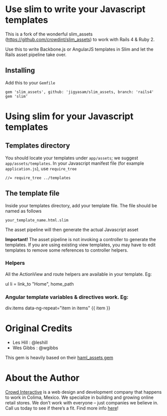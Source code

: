 # Use slim to write your Javascript templates

This is a fork of the wonderful slim_assets (https://github.com/crowdint/slim_assets) to work with Rails 4 & Ruby 2.

Use this to write Backbone.js or AngularJS templates in Slim and let the Rails asset pipeline take over.

## Installing

Add this to your `Gemfile`

    gem 'slim_assets', github: 'jigyasam/slim_assets, branch: 'rails4'
    gem 'slim'

# Using slim for your Javascript templates

## Templates directory

You should locate your templates under `app/assets`; we suggest `app/assets/templates`. In your Javascript manifest file (for example `application.js`), use `require_tree`

    //= require_tree ../templates

## The template file

Inside your templates directory, add your template file. The file should be named as follows

    your_template_name.html.slim

The asset pipeline will then generate the actual Javascript asset

**Important!** The asset pipeline is not invoking a controller to generate the templates. If you are using existing view templates, you may have to edit templates to remove some references to controller helpers.

### Helpers

All the ActionView and route helpers are available in your template. Eg:

ul
  li = link_to "Home", home_path

### Angular template variables & directives work. Eg:

div.items data-ng-repeat="item in items" {{ item }}


# Original Credits

* Les Hill : @leshill
* Wes Gibbs : @wgibbs

This gem is heavily based on their [haml_assets gem](https://github.com/infbio/haml_assets)

# About the Author

[Crowd Interactive](http://www.crowdint.com) is a web design and development company that happens to work in Colima, Mexico.
We specialize in building and growing online retail stores. We don’t work with everyone – just companies we believe in. Call us today to see if there’s a fit.
Find more info [here](http://www.crowdint.com)!
